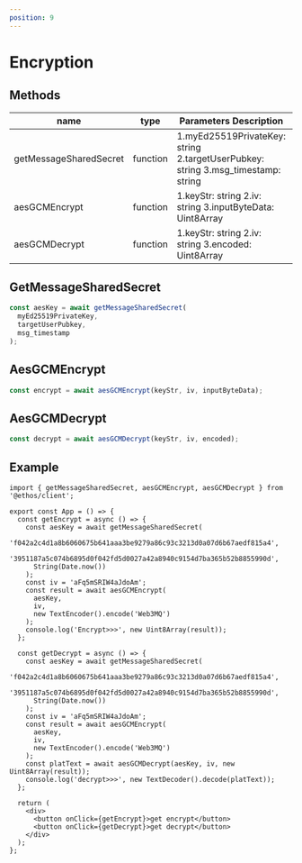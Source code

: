 ```yaml
---
position: 9
---
```


# Encryption

## Methods

| name                   | type     | Parameters Description                                                           | response         |
| ---------------------- | -------- | -------------------------------------------------------------------------------- | ---------------- |
| getMessageSharedSecret | function | 1.myEd25519PrivateKey: string 2.targetUserPubkey: string 3.msg_timestamp: string | Promise:aesKey   |
| aesGCMEncrypt          | function | 1.keyStr: string 2.iv: string 3.inputByteData: Uint8Array                        | Promise:encrypt  |
| aesGCMDecrypt          | function | 1.keyStr: string 2.iv: string 3.encoded: Uint8Array                              | Promise:decrypt  |

## GetMessageSharedSecret

```ts
const aesKey = await getMessageSharedSecret(
  myEd25519PrivateKey,
  targetUserPubkey,
  msg_timestamp
);
```

## AesGCMEncrypt

```ts
const encrypt = await aesGCMEncrypt(keyStr, iv, inputByteData);
```

## AesGCMDecrypt

```ts
const decrypt = await aesGCMDecrypt(keyStr, iv, encoded);
```

## Example

```tsx
import { getMessageSharedSecret, aesGCMEncrypt, aesGCMDecrypt } from '@ethos/client';

export const App = () => {
  const getEncrypt = async () => {
    const aesKey = await getMessageSharedSecret(
      'f042a2c4d1a8b6060675b641aaa3be9279a86c93c3213d0a07d6b67aedf815a4',
      '3951187a5c074b6895d0f042fd5d0027a42a8940c9154d7ba365b52b8855990d',
      String(Date.now())
    );
    const iv = 'aFq5mSRIW4aJdoAm';
    const result = await aesGCMEncrypt(
      aesKey,
      iv,
      new TextEncoder().encode('Web3MQ')
    );
    console.log('Encrypt>>>', new Uint8Array(result));
  };

  const getDecrypt = async () => {
    const aesKey = await getMessageSharedSecret(
      'f042a2c4d1a8b6060675b641aaa3be9279a86c93c3213d0a07d6b67aedf815a4',
      '3951187a5c074b6895d0f042fd5d0027a42a8940c9154d7ba365b52b8855990d',
      String(Date.now())
    );
    const iv = 'aFq5mSRIW4aJdoAm';
    const result = await aesGCMEncrypt(
      aesKey,
      iv,
      new TextEncoder().encode('Web3MQ')
    );
    const platText = await aesGCMDecrypt(aesKey, iv, new Uint8Array(result));
    console.log('decrypt>>>', new TextDecoder().decode(platText));
  };

  return (
    <div>
      <button onClick={getEncrypt}>get encrypt</button>
      <button onClick={getDecrypt}>get decrypt</button>
    </div>
  );
};
```
